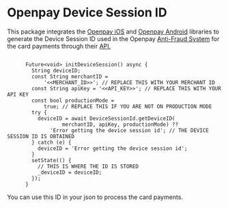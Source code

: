 # Openpay Device Session ID
This package integrates the [Openpay iOS](https://github.com/open-pay/openpay-swift-ioshttp:// "Openpay iOS") and [Openpay Android](https://github.com/open-pay/openpay-android "Openpay Android") libraries to generate the Device Session ID used in the Openpay [Anti-Fraud System](https://documents.openpay.mx/docs/fraud-tool.html "Anti-Fraud System") for the card payments through their [API.](https://documents.openpay.mx/docs/api/ "API.")

````

      Future<void> initDeviceSession() async {
        String deviceID;
        const String merchantID =
            '<<MERCHANT_ID>>'; // REPLACE THIS WITH YOUR MERCHANT ID
        const String apiKey = '<<API_KEY>>'; // REPLACE THIS WITH YOUR API KEY
        const bool productionMode =
            true; // REPLACE THIS IF YOU ARE NOT ON PRODUCTION MODE
        try {
          deviceID = await DeviceSessionId.getDeviceID(
                  merchantID, apiKey, productionMode) ??
              'Error getting the device session id'; // THE DEVICE SESSION ID IS OBTAINED
        } catch (e) {
          deviceID = 'Error getting the device session id';
        }
        setState(() {
          // THIS IS WHERE THE ID IS STORED
          _deviceID = deviceID;
        });
      }
````
You can use this ID in your json to process the card payments.